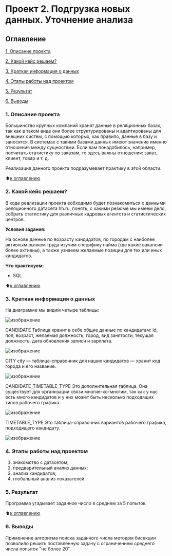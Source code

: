 # Проект 2. Подгрузка новых данных. Уточнение анализа 

## Оглавление
[1. Описание проекта](https://github.com/IShinkarev/sf_data_sience/tree/main/PROJECT-0_Угадай_число/README.md#Описание-проекта)

[2. Какой кейс решаем?](https://github.com/IShinkarev/sf_data_sience/tree/main/PROJECT-0_Угадай_число/README.md#Какой-кейс-решаем)

[3. Краткая информация о данных](https://github.com/IShinkarev/sf_data_sience/tree/main/PROJECT-0_Угадай_число/README.md#Краткая-информация-о-данных)

[4. Этапы работы над проектом](https://github.com/IShinkarev/sf_data_sience/tree/main/PROJECT-0_Угадай_число/README.md#Выводы)

[5. Результат](https://github.com/IShinkarev/sf_data_sience/tree/main/PROJECT-0_Угадай_число/README.md#Результат)

[6. Выводы](https://github.com/IShinkarev/sf_data_sience/tree/main/PROJECT-0_Угадай_число/README.md#Выводы)

### 1. Описание проекта
Большинство крупных компаний хранят данные в реляционных базах, так как в таком виде они более структурированы и адаптированы для внешних систем, с помощью которых, как правило, данные в базу и заносятся. В системах с такими базами данных имеют значение именно отношения между сущностями. Если вам понадобилось, например, посчитать статистику по заказам, то здесь важны отношения: заказ, клиент, товар и т. д.

Реализация данного проекта подразумевает практику в этой области.

:arrow_up:[к оглавлению](https://github.com/IShinkarev/sf_data_sience/tree/main/PROJECT-0_Угадай_число/README.md#Оглавление)

### 2. Какой кейс решаем?
В ходе реализации проекта еобходимо будет познакомиться с данными реляционного датасета hh.ru, понять, с какими резюме мы имеем дело, собрать статистику для различных кадровых агентств и статистических центров.

**Условия задания:**

На основе данные по возрасту кандидатов, по городам с наиболее активным рынком труда изучим специфику найма (где какие вакансии более активны), а также узнаеем желаемые позиции для тех или иных кандидатов.

**Что практикуем:**
- SQL.

:arrow_up:[к оглавлению](https://github.com/IShinkarev/sf_data_sience/tree/main/PROJECT-0_Угадай_число/README.md#Оглавление)

### 3. Краткая информация о данных

На диаграмме мы видим четыре таблицы:

![изображение](https://user-images.githubusercontent.com/96936125/179499408-0f4958ad-9e08-4a9d-9aeb-3c6c25263efe.png)
 
CANDIDATE
Таблица хранит в себе общие данные по кандидатам: id, пол, возраст, желаемая должность, город, вид занятости, текущая должность, дата обновления записи и зарплата.

![изображение](https://user-images.githubusercontent.com/96936125/179499462-0fd9ea3b-526c-4495-a939-5a4899c64ef0.png)

CITY
city — таблица-справочник для наших кандидатов — хранит код города и его название.

![изображение](https://user-images.githubusercontent.com/96936125/179499493-ca2fb2a1-6d8b-47bc-8eab-196fb24e4719.png)

CANDIDATE_TIMETABLE_TYPE
Это дополнительная таблица. Она существует для организации связи многие-ко-многим, так как у нас есть много кандидатов и у них может быть несколько подходящих типов рабочего графика.

![изображение](https://user-images.githubusercontent.com/96936125/179499528-e45999e7-2238-4e2a-a536-957c116e26fa.png)

TIMETABLE_TYPE
Это таблица-справочник вариантов рабочего графика, подходящего кандидату.
 
![изображение](https://user-images.githubusercontent.com/96936125/179499553-d6f8ec85-33e3-4ac4-a3fc-d3e2390d14a2.png)

### 4. Этапы работы над проектом

1. знакомство с датасетом;
2. предварительный анализ данных;
3. анализ кандидатов;
4. глобальный анализ показателей.

### 5. Результат

Программа угадывает заданное число в среднем за 5 попыток.  

:arrow_up:[к оглавлению](https://github.com/IShinkarev/sf_data_sience/tree/main/PROJECT-0_Угадай_число/README.md#Оглавление)

### 6. Выводы

Применение алгоритма поиска заданного числа методом бисекции позволило решить поставленную задачу с ограничением среднего числа попыток "не более 20". 
